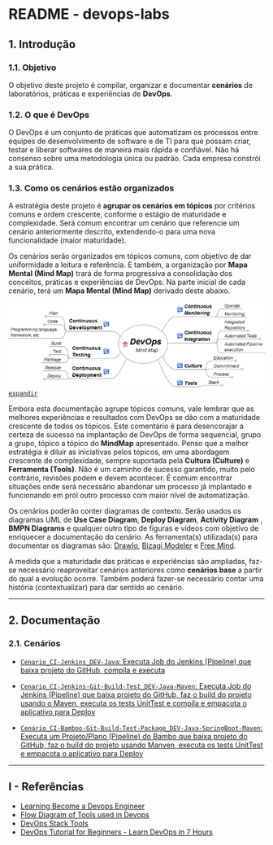# README - devops-labs

## 1. Introdução

### 1.1. Objetivo
O objetivo deste projeto é compilar, organizar e documentar __cenários__ de laboratórios, práticas e experiências de **DevOps**.


### 1.2. O que é DevOps
O DevOps é um conjunto de práticas que automatizam os processos entre equipes de desenvolvimento de software e de TI para que possam criar, testar e liberar softwares de maneira mais rápida e confiável. Não há consenso sobre uma metodologia única ou padrão. Cada empresa constrói a sua prática.


### 1.3. Como os cenários estão organizados
A estratégia deste projeto é __agrupar os cenários em tópicos__ por critérios comuns e ordem crescente, conforme o estágio de maturidade e complexidade. Será comum encontrar um cenário que referencie um cenário anteriormente descrito, extendendo-o para uma nova funcionalidade (maior maturidade). 

Os cenários serão organizados em tópicos comuns, com objetivo de dar uniformidade a leitura e referência. E também, a organização por __Mapa Mental (Mind Map)__ trará de forma progressiva a consolidação dos conceitos, práticas e experiências de DevOps. Na parte inicial de cada cenário, terá um __Mapa Mental (Mind Map)__ derivado deste abaixo.

![MindMap DevOps](doc/MindMap%20DevOps.png)
[`expandir`](doc/MindMap%20DevOps%20-%20all%20expanded.png)



Embora esta documentação agrupe tópicos comuns, vale lembrar que as melhores experiências e resultados com DevOps se dão com a maturidade crescente de todos os tópicos. Este comentário é para desencorajar a certeza de sucesso na implantação de DevOps de forma sequencial, grupo a grupo, tópico a tópico do __MindMap__ apresentado. Penso que a melhor estratégia é diluir as iniciativas pelos tópicos, em uma abordagem crescente de complexidade, sempre suportada pela __Cultura (Culture)__ e __Ferramenta (Tools)__. Não é um caminho de sucesso garantido, muito pelo contrário, revisões podem e devem acontecer. É comum encontrar situações onde será necessário abandonar um processo já implantado e funcionando em pról outro processo com maior nível de automatização.

Os cenários poderão conter diagramas de contexto. Serão usados os diagramas UML de __Use Case Diagram__, __Deploy Diagram__, __Activity Diagram__ ,  __BMPN Diagrams__ e qualquer outro tipo de figuras e vídeos com objetivo de enriquecer a documentação do cenário. As ferramenta(s) utilizada(s) para documentar os diagramas são: [DrawIo](https://www.draw.io/), [Bizagi Modeler](http://www.miluzzi.com.br/site2/bpmn/bpmn_basics.htm) e [Free Mind](https://freemind.br.softonic.com/).

A medida que a maturidade das práticas e experiências são ampliadas, faz-se necessário reaproveitar cenários anteriores como __cenários base__ a partir do qual a evolução ocorre. Também poderá fazer-se necessário contar uma história (contextualizar) para dar sentido ao cenário.


---
## 2. Documentação

### 2.1. Cenários

* [`Cenario_CI-Jenkins_DEV-Java`: Executa Job do Jenkins (Pipeline) que baixa projeto do GitHub, compila e executa](README_Cenario_CI-Jenkins_DEV-Java.md)

* [`Cenario_CI-Jenkins-Git-Build-Test_DEV-Java-Maven`: Executa Job do Jenkins (Pipeline) que baixa projeto do GitHub, faz o build do projeto usando o Maven, executa os tests UnitTest e compila e empacota o aplicativo para Deploy](README_Cenario_CI-Jenkins-Git-Build-Test_DEV-Java-Maven.md)

* [`Cenario_CI-Bamboo-Git-Build-Test-Package_DEV-Java-SpringBoot-Maven`: Executa um Projeto/Plano (Pipeline) do Bambo que baixa projeto do GitHub, faz o build do projeto usando Manven, executa os tests UnitTest e empacota o aplicativo para Deploy](README_Cenario_CI-Bamboo-Git-Build-Test-Package_DEV-Java-SpringBoot-Maven.md)

---
## I - Referências

* [Learning Become a Devops Engineer](https://www.linkedin.com/learning/paths/become-a-devops-engineer)
* [Flow Diagram of Tools used in Devops](https://medium.com/devops-process-and-tools/flow-diagram-of-tools-used-in-devops-b8d9f944ef21)
* [DevOps Stack Tools](https://www.agilestacks.com/products/devops-stack)
* [DevOps Tutorial for Beginners - Learn DevOps in 7 Hours](https://www.youtube.com/watch?v=hQcFE0RD0cQ)

